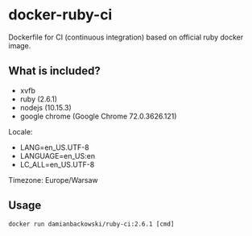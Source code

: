 # docker-ruby-ci

Dockerfile for CI (continuous integration) based on official ruby docker image.

## What is included?

* xvfb
* ruby (2.6.1)
* nodejs (10.15.3)
* google chrome (Google Chrome 72.0.3626.121)

Locale:

* LANG=en_US.UTF-8
* LANGUAGE=en_US:en
* LC_ALL=en_US.UTF-8

Timezone: Europe/Warsaw

## Usage

```
docker run damianbackowski/ruby-ci:2.6.1 [cmd]
```

